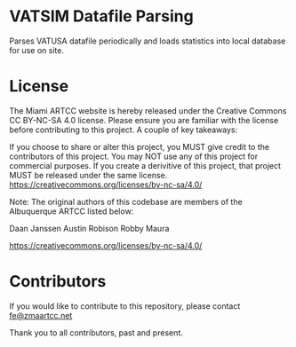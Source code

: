 # VATSIM Datafile Parsing
Parses VATUSA datafile periodically and loads statistics into local database for use on site.

# License

The Miami ARTCC website is hereby released under the Creative Commons CC BY-NC-SA 4.0 license. Please ensure you are familiar with the license before contributing to this project. A couple of key takeaways:

If you choose to share or alter this project, you MUST give credit to the contributors of this project. You may NOT use any of this project for commercial purposes. If you create a derivitive of this project, that project MUST be released under the same license. https://creativecommons.org/licenses/by-nc-sa/4.0/

Note: The original authors of this codebase are members of the Albuquerque ARTCC listed below:

Daan Janssen Austin Robison Robby Maura

https://creativecommons.org/licenses/by-nc-sa/4.0/

# Contributors

If you would like to contribute to this repository, please contact fe@zmaartcc.net

Thank you to all contributors, past and present.
